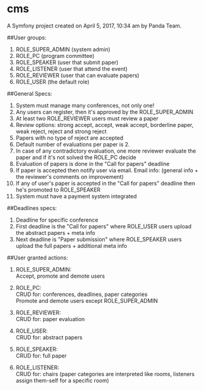 cms
===

A Symfony project created on April 5, 2017, 10:34 am by Panda Team.

##User groups:
1. ROLE_SUPER_ADMIN (system admin)
2. ROLE_PC (program committee)
3. ROLE_SPEAKER (user that submit paper)
4. ROLE_LISTENER (user that attend the event)
5. ROLE_REVIEWER (user that can evaluate papers)
6. ROLE_USER (the default role)

##General Specs:
1. System must manage many conferences, not only one!
2. Any users can register, then it's approved by the ROLE_SUPER_ADMIN
3. At least two ROLE_REVIEWER users must review a paper
4. Review options: strong accept, accept, weak accept, borderline paper, weak reject, reject and strong reject
5. Papers with no type of reject are accepted
6. Default number of evaluations per paper is 2.
7. In case of any contradictory evaluation, one more reviewer evaluate the paper and if it's not solved the ROLE_PC decide
8. Evaluation of papers is done in the "Call for papers" deadline
9. If paper is accepted then notify user via email. Email info: (general info + the reviewer's comments on improvement)
10. If any of user's paper is accepted in the "Call for papers" deadline then he's promoted to ROLE_SPEAKER
11. System must have a payment system integrated

##Deadlines specs:
1. Deadline for specific conference
2. First deadline is the "Call for papers" where ROLE_USER users upload the abstract papers + meta info
3. Next deadline is "Paper submission" where ROLE_SPEAKER users upload the full papers + additional meta info

##User granted actions:
1. ROLE_SUPER_ADMIN: \
Accept, promote and demote users

2. ROLE_PC: \
CRUD for: conferences, deadlines, paper categories \
Promote and demote users except ROLE_SUPER_ADMIN

3. ROLE_REVIEWER: \
CRUD for: paper evaluation

4. ROLE_USER: \
CRUD for: abstract papers

5. ROLE_SPEAKER: \
CRUD for: full paper

6. ROLE_LISTENER: \
CRUD for: chairs (paper categories are interpreted like rooms, listeners assign them-self for a specific room)
